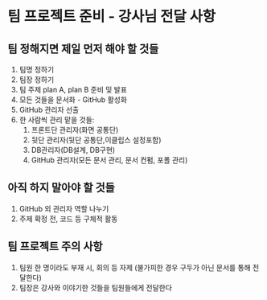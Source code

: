 # 팀 프로젝트 준비 - 강사님 전달 사항
## 팀 정해지면 제일 먼저 해야 할 것들
1. 팀명 정하기
2. 팀장 정하기
3. 팀 주제 plan A, plan B 준비 및 발표
4. 모든 것들을 문서화 - GitHub 활성화
5. GitHub 관리자 선출
6. 한 사람씩 관리 맡을 것들:
   1) 프론트단 관리자(화면 공통단)
   2) 뒷단 관리자(뒷단 공통단,이클립스 설정포함)
   3) DB관리자(DB설계, DB구현)
   4) GitHub 관리자(모든 문서 관리, 문서 컨펌, 포폴 관리)
## 아직 하지 말아야 할 것들
1. GitHub 외 관리자 역할 나누기
2. 주제 확정 전, 코드 등 구체적 활동

## 팀 프로젝트 주의 사항
1. 팀원 한 명이라도 부재 시, 회의 등 자제
   (불가피한 경우 구두가 아닌 문서를 통해 전달한다)
2. 팀장은 강사와 이야기한 것들을 팀원들에게 전달한다
